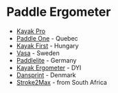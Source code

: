 # Paddle Ergometer

* [Kayak Pro]
* [Paddle One] - Quebec
* [Kayak First] - Hungary
* [Vasa] - Sweden
* [Paddlelite] - Germany
* [Kayak Ergometer] - DYI
* [Dansprint] - Denmark
* [Stroke2Max] - from South Africa

[Kayak Pro]: http://www.kayakpro.com
[Paddle One]: http://www.paddleone.com
[Kayak First]: http://www.kayakfirst.com
[Vasa]: https://vasatrainer.com/product/kayak-ergometer-kayaking-ergo/
[Paddlelite]: http://www.paddlelite.de
[Kayak Ergometer]: https://www.kayakergometer.com/
[Dansprint]: http://www.dansprint.com/sys/site-2.html
[Stroke2Max]: http://stroke2max.com/


